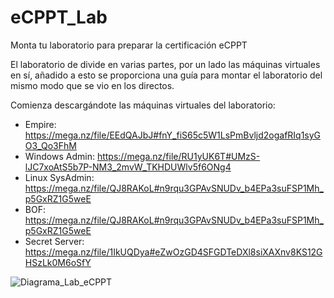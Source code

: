 # eCPPT_Lab
Monta tu laboratorio para preparar la certificación eCPPT

El laboratorio de divide en varias partes, por un lado las máquinas virtuales en sí, añadido a esto se proporciona una guía para montar el laboratorio del mismo modo que se vio en los directos.

Comienza descargándote las máquinas virtuales del laboratorio:
 - Empire: https://mega.nz/file/EEdQAJbJ#fnY_fiS65c5W1LsPmBvljd2ogafRIq1syGO3_Qo3FhM
 - Windows Admin: https://mega.nz/file/RU1yUK6T#UMzS-lJC7xoAtS5b7P-NM3_2mvW_TKHDUWlv5f6ONg4
 - Linux SysAdmin: https://mega.nz/file/QJ8RAKoL#n9rqu3GPAvSNUDv_b4EPa3suFSP1Mh_p5GxRZ1G5weE
 - BOF: https://mega.nz/file/QJ8RAKoL#n9rqu3GPAvSNUDv_b4EPa3suFSP1Mh_p5GxRZ1G5weE
 - Secret Server: https://mega.nz/file/1IkUQDya#eZwOzGD4SFGDTeDXl8siXAXnv8KS12GHSzLk0M6oSfY


![Diagrama_Lab_eCPPT](https://github.com/securiters/eCPPT_Lab/assets/98969521/216ce4c8-4da6-4b7e-93aa-64c5b448e252)

